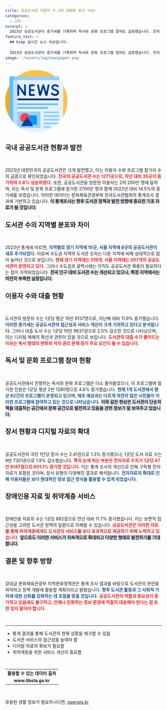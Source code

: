 ```yaml
---
title: 공공도서관 이용자 수 2억 200명 증가 사실!
categories:
  - 교육
excerpt: >
  2023년 공공도서관이 증가세를 기록하며 독서와 문화 프로그램 참여도 급증했습니다. 전국 1271곳 도서관에서 2억 200만 명이 이용했고, 전자자료는 601.1% 증가! 도서관의 새로운 변화를 놓치지 마세요!
feature_text: >
  ## kimp 실시간 뉴스 속보입니다.

  2023년 공공도서관이 증가세를 기록하며 독서와 문화 프로그램 참여도 급증했습니다. 전국 1271곳 도서관에서 2억 200만 명이 이용했고, 전자자료는 601.1% 증가! 도서관의 새로운 변화를 놓치지 마세요!
image: '/assets/img/newspaper.png'
---
```


<p><img src="/assets/img/newspaper.png" alt="kimplant 속보" /></p>

<h2 data-ke-size="size26">국내 공공도서관 현황과 발전</h2>

<p data-ke-size="size16">&nbsp;</p>

<p>2023년 대한민국의 공공도서관은 크게 발전했고, 이는 이용자 수와 프로그램 참가자 수의 급증으로 확인되었습니다. <b><span style="color: #ee2323;">전국의 공공도서관 수는 1271곳으로, 작년 대비 35곳이 증가하여 2.8% 상승하였다.</span></b> 또한, 공공도서관을 방문한 이용자는 2억 200만 명에 달하며, 이는 독서 및 문화 프로그램에 참가한 2700만 명과 함께 2022년 대비 14.5%의 증가세를 보였습니다. 이러한 데이터는 문화체육관광부와 한국도서관협회의 통계조사 결과에 기반하고 있습니다. <b><span style="background-color: #21538527;">이 통계조사는 향후 도서관 정책과 발전 방향에 중요한 기초 자료가 될 것입니다.</span></b></p>

<h2 data-ke-size="size26">도서관 수의 지역별 분포와 차이</h2>

<p data-ke-size="size16">&nbsp;</p>

<p>2023년 통계에 따르면, <b><span style="color: #1a5490;">지역별로 경기 지역에 10곳, 서울 지역에 8곳의 공공도서관이 새로 추가되었다.</span></b> 이로써 수도권 지역의 도서관 숫자는 다른 지역에 비해 상대적으로 많이 늘어난 것으로 보입니다. <b><span style="color: #ee2323;">현재 경기 지역에는 319개, 서울 지역에는 207개의 공공도서관이 운영되고 있다.</span></b> 그러나 수도권과 광역시에는 아직도 공공도서관 확충이 필요하다는 점이 지적되었습니다. <b><span style="background-color: #21538527;">전국 인구 대비 도서관 수는 개선되고 있으나, 특정 지역에서는 여전히 부족한 실정입니다.</span></b></p>

<h2 data-ke-size="size26">이용자 수와 대출 현황</h2>

<p data-ke-size="size16">&nbsp;</p>

<p>도서관의 방문자 수는 1곳당 평균 15만 9137명으로, 지난해 대비 11.9% 증가했습니다. <b><span style="color: #1a5490;">이러한 증가세는 공공도서관의 접근성과 서비스 개선이 크게 기여하고 있다고 분석됩니다.</span></b> 그러나 대출 도서 수는 1곳당 10만 9637권으로 2.0% 감소한 것으로 나타났으며, 이는 디지털 매체의 확산과 관련이 있을 것으로 보입니다. <b><span style="color: #ee2323;">도서관의 대출 수가 줄어드는 이유는 독서 형태의 변화와 저자 권리 문제 등이 주요 요인이 될 수 있습니다.</span></b> </p>

<h2 data-ke-size="size26">독서 및 문화 프로그램 참여 현황</h2>

<p data-ke-size="size16">&nbsp;</p>

<p>공공도서관에서 진행하는 독서와 문화 프로그램은 다소 줄어들었으나, 이 프로그램에 참가한 인원은 1곳당 평균 2만 1280명으로 4.6% 증가했습니다. <b><span style="color: #1a5490;">현재 1개 도서관에서 평균 82건의 프로그램이 운영되고 있으며, 애초 예상과는 다르게 여전히 많은 시민들이 이러한 프로그램에 참여하고 있는 것으로 나타났습니다.</span></b> <b><span style="background-color: #21538527;">이와 같은 현상은 도서관이 단순히 책을 대출하는 공간에서 문화 공간으로 발전하고 있음을 관련 정보가 잘 보여주고 있습니다.</span></b></p>

<h2 data-ke-size="size26">장서 현황과 디지털 자료의 확대</h2>

<p data-ke-size="size16">&nbsp;</p>

<p>공공도서관의 국민 1인당 장서 수는 2.41권으로 1.3% 증가했으나, 1곳당 도서 자료 수는 9만 7301권으로 1.9% 감소했습니다. <b><span style="color: #ee2323;">특히 눈에 띄는 부분은 전자자료 수치가 1곳당 47만 8147점으로 601.1% 증가한 것입니다.</span></b> 이는 통계 조사의 개선으로 인해 구독형 전자자료가 포함된 것이며, 장서 유형이 다양해진 결과로 해석됩니다. <b><span style="color: #1a5490;">전자자료의 확대로 인해 이용자들은 보다 현대적인 정보 접근 방식을 활용할 수 있게 되었습니다.</span></b> </p>

<h2 data-ke-size="size26">장애인용 자료 및 취약계층 서비스</h2>

<p data-ke-size="size16">&nbsp;</p>

<p>장애인용 자료의 수는 1곳당 862점으로 전년 대비 11.7% 증가했습니다. 이는 보편적 접근성을 고려한 도서관 정책의 일환으로 이해될 수 있습니다. <b><span style="color: #ee2323;">공공도서관은 이러한 자료를 통해 취약계층에게도 도서관의 서비스를 보다 효과적으로 제공하기 위해 노력하고 있습니다.</span></b> <b><span style="background-color: #21538527;">앞으로도 이러한 서비스가 지속적으로 확대되고 다양한 형태로 발전하기를 기대합니다.</span></b> </p>

<h2 data-ke-size="size26">결론 및 향후 방향</h2>

<p data-ke-size="size16">&nbsp;</p>

<p>강대금 문화체육관광부 지역문화정책관은 통계 조사 결과를 바탕으로 도서관의 현안을 파악하고 정책 개발에 활용할 계획이라고 밝혔습니다. <b><span style="color: #1a5490;">향후 도서관 활동과 그 사회적 가치에 대한 신뢰를 강화하는 데 초점을 맞출 것입니다.</span></b> <b><span style="color: #ee2323;">공공도서관의 역할과 중요성이 증가하고 있음에도 불구하고, 언제나 진화하는 정보 환경에 적절히 대응해야 한다는 점 또한 잊지 말아야 합니다.</span></b></p>

<p data-ke-size="size16">&nbsp;</p>

<hr>

<ul>
<li>통계 결과를 통해 도서관의 현재 상황을 체크할 수 있음</li>
<li>도서관 서비스의 접근성을 높여야 함</li>
<li>디지털 자료의 확보가 필요함</li>
<li>취약계층을 위한 서비스 개선이 중요함</li>
</ul>

<p data-ke-size="size16">&nbsp;</p>

<table style="width: 100%;">
<tr>
<td style="text-align: center; height: 17px;"><b>활용할 수 있는 데이터 출처</b></td>
</tr>
<tr>
<td style="text-align: center; height: 17px;"><b>www.libsta.go.kr</b></td>
</tr>
</table>

<p data-ke-size="size16">&nbsp;</p>
유용한 생활 정보가 필요하시다면, <a href="https://opensis.kr" rel="dofollow">opensis.kr</a>


